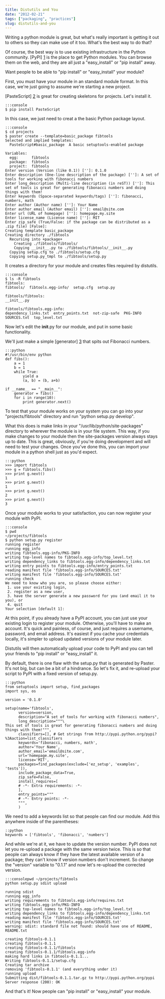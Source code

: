 ```yaml
---
title: Distutils and You
date: "2012-02-21"
tags: ["packaging", "practices"]
slug: distutils-and-you
---
```


Writing a python module is great, but what's really important is getting it out
to others so they can make use of it too. What's the best way to do that?

Of course, the best way is to use existing infrastructure in the Python
community. [PyPI] [1] is the place to get Python
modules. You can browse them on the web, and they are all just a "easy_install"
or "pip install" away.

Want people to be able to "pip install" or "easy_install" your module?

First, you must have your module in an standard module format. In this case,
we're just going to assume we're starting a new project.

[PasteScript] [2] is great for creating skeletons for projects. Let's install
it.

	:::console
	$ pip install PasteScript

In this case, we just need to creat a the basic Python package layout.

	:::console
	$ cd projects
	$ paster create --template=basic_package fibtools
	Selected and implied templates:
	  PasteScript#basic_package  A basic setuptools-enabled package

	Variables:
	  egg:      fibtools
	  package:  fibtools
	  project:  fibtools
	Enter version (Version (like 0.1)) ['']: 0.1.0
	Enter description (One-line description of the package) ['']: A set of tools for working with fibonacci numbers
	Enter long_description (Multi-line description (in reST)) ['']: This set of tools is great for generating fibonacci numbers and doing things with them!
	Enter keywords (Space-separated keywords/tags) ['']: fibonacci, numbers, math
	Enter author (Author name) ['']: Your Name
	Enter author_email (Author email) ['']: email@site.com
	Enter url (URL of homepage) ['']: homepage.my.site
	Enter license_name (License name) ['']: MIT
	Enter zip_safe (True/False: if the package can be distributed as a .zip file) [False]: 
	Creating template basic_package
	Creating directory ./fibtools
	  Recursing into +package+
	    Creating ./fibtools/fibtools/
	    Copying __init__.py to ./fibtools/fibtools/__init__.py
	  Copying setup.cfg to ./fibtools/setup.cfg
	  Copying setup.py_tmpl to ./fibtools/setup.py

It creates a directory for your module and creates files required by distutils.

	:::console
	$ ls -R fibtools
	fibtools:
	fibtools/  fibtools.egg-info/  setup.cfg  setup.py

	fibtools/fibtools:
	__init__.py

	fibtools/fibtools.egg-info:
	dependency_links.txt  entry_points.txt  not-zip-safe  PKG-INFO  SOURCES.txt  top_level.txt

Now let's edit the __init__.py for our module, and put in some basic functionality.

We'll just make a simple
[generator] [3] that spits
out Fibonacci numbers.

	:::python
	#!/usr/bin/env python
	def fibs():
		a = 1
		b = 1
		while True:
			yield a
			(a, b) = (b, a+b)

	if __name__ == "__main__":
		generator = fibs()
		for i in range(10):
			print generator.next()

To test that your module works on your system you can go into your
"projects/fibtools" directory and run "python setup.py develop".

What this does is make links in your "/usr/lib/python/site-packages" directory
to wherever the module is in your file system. This way, if you make changes to
your module then the site-packages version always stays up to date. This is
great, obviously, if you're doing development and will need to test your
changes. Once you've done this, you can import your module in a python shell
just as you'd expect.


	:::python
	>>> import fibtools
	>>> g = fibtools.fibs()
	>>> print g.next()
	1
	>>> print g.next()
	1
	>>> print g.next()
	2
	>>> print g.next()
	3
Once your module works to your satisfaction, you can now register your module
with PyPI.

	:::console
	$ pwd
	~/projects/fibtools
	$ python setup.py register
	running register
	running egg_info
	writing fibtools.egg-info/PKG-INFO
	writing top-level names to fibtools.egg-info/top_level.txt
	writing dependency_links to fibtools.egg-info/dependency_links.txt
	writing entry points to fibtools.egg-info/entry_points.txt
	reading manifest file 'fibtools.egg-info/SOURCES.txt'
	writing manifest file 'fibtools.egg-info/SOURCES.txt'
	running check
	We need to know who you are, so please choose either:
	 1. use your existing login,
	 2. register as a new user,
	 3. have the server generate a new password for you (and email it to you), or
	 4. quit
	Your selection [default 1]:

At this point, if you already have a PyPI account, you can just use your
existing login to register your module. Otherwise, you'll have to make an
account. It's quick and painless, of course, and just requires a username,
password, and email address. It's easiest if you cache your credentials
locally, it's simpler to upload updated versions of your module later.

Distutils will then automatically upload your code to PyPI and you can tell
your friends to "pip install" or "easy_install" it.

By default, there is one flaw with the setup.py that is generated by Paster.
It's not big, but can be a bit of a hindrance. So let's fix it, and re-upload
your script to PyPI with a fixed version of setup.py.

	:::python
	from setuptools import setup, find_packages
	import sys, os

	version = '0.1.0'

	setup(name='fibtools',
	      version=version,
	      description="A set of tools for working with fibonacci numbers",
	      long_description="""\
	This set of tools is great for generating fibonacci numbers and doing things with them!""",
	      classifiers=[], # Get strings from http://pypi.python.org/pypi?%3Aaction=list_classifiers
	      keywords='fibonacci, numbers, math',
	      author='Your Name',
	      author_email='email@site.com',
	      url='homepage.my.site',
	      license='MIT',
	      packages=find_packages(exclude=['ez_setup', 'examples', 'tests']),
	      include_package_data=True,
	      zip_safe=False,
	      install_requires=[
		  # -*- Extra requirements: -*-
	      ],
	      entry_points="""
	      # -*- Entry points: -*-
	      """,
	      )

We need to add a keywords list so that people can find our module. Add this
anywhere inside of the parentheses:

	::python
	keywords = ['fibtools', 'fibonacci', 'numbers']

And while we're at it, we have to update the version number. PyPI does not let
you re-upload a package with the same version twice. This is so that people can
always know if they have the latest available version of a package; they can't
know if version numbers don't increment. So change the "version" variable to
"0.1.1" and now let's re-upload the corrected version.

	:::consolepwd ~/projects/fibtools
	python setup.py sdist upload

	running sdist
	running egg_info
	writing requirements to fibtools.egg-info/requires.txt
	writing fibtools.egg-info/PKG-INFO
	writing top-level names to fibtools.egg-info/top_level.txt
	writing dependency_links to fibtools.egg-info/dependency_links.txt
	reading manifest file 'fibtools.egg-info/SOURCES.txt'
	writing manifest file 'fibtools.egg-info/SOURCES.txt'
	warning: sdist: standard file not found: should have one of README, README.txt

	creating fibtools-0.1.1
	creating fibtools-0.1.1
	creating fibtools-0.1.1/fibtools
	creating fibtools-0.1.1/fibtools.egg-info
	making hard links in fibtools-0.1.1...
	Writing fibtools-0.1.1/setup.cfg
	Creating tar archive
	removing 'fibtools-0.1.1' (and everything under it)
	running upload
	Submitting dist/fibtools-0.1.1.tar.gz to http://pypi.python.org/pypi
	Server response (200): OK

And that's it! Now people can "pip install" or "easy_install" your module.

[1]: http://pypi.python.org/pypi/
[2]: http://pythonpaste.org/script/
[3]: http://docs.python.org/tutorial/classes.html#generators
